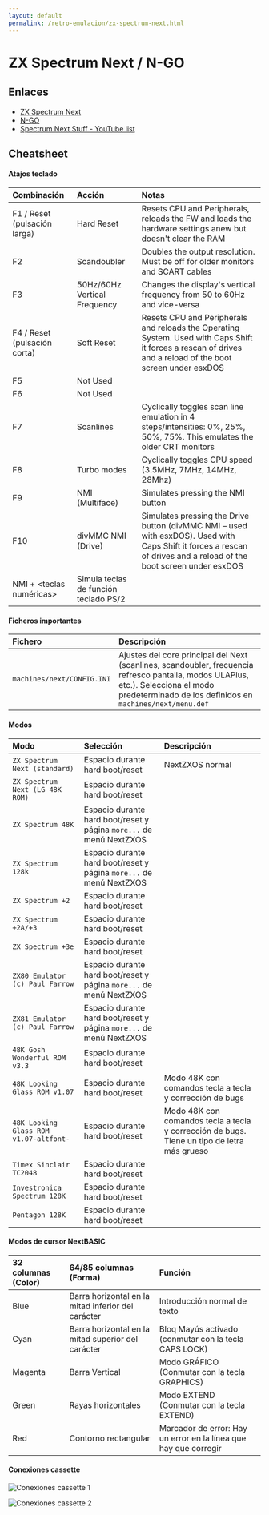 ```yaml
---
layout: default
permalink: /retro-emulacion/zx-spectrum-next.html
---
```


# ZX Spectrum Next / N-GO

## Enlaces

* [ZX Spectrum Next](https://www.specnext.com/)
* [N-GO](https://manuferhi.com/c/n-go)
* [Spectrum Next Stuff - YouTube list](https://www.youtube.com/playlist?list=PL2lCM2mJCG_AonDyHJfqjxFR5VoqBWqoh)

## Cheatsheet

#### Atajos teclado

|Combinación|Acción|Notas|
|:------------|:-------|:------|
|F1 / Reset (pulsación larga)|Hard Reset|Resets CPU and Peripherals, reloads the FW and loads the hardware settings anew but doesn't clear the RAM|
|F2|Scandoubler|Doubles the output resolution. Must be off for older monitors and SCART cables|
|F3|50Hz/60Hz Vertical Frequency|Changes the display's vertical frequency from 50 to 60Hz and vice-versa|
|F4 / Reset (pulsación corta)|Soft Reset|Resets CPU and Peripherals and reloads the Operating System. Used with Caps Shift it forces a rescan of drives and a reload of the boot screen under esxDOS|
|F5|Not Used| |
|F6|Not Used| |
|F7|Scanlines|Cyclically toggles scan line emulation in 4 steps/intensities: 0%, 25%, 50%, 75%. This emulates the older CRT monitors|
|F8|Turbo modes|Cyclically toggles CPU speed (3.5MHz, 7MHz, 14MHz, 28Mhz)|
|F9|NMI (Multiface)|Simulates pressing the NMI button|
|F10|divMMC NMI (Drive)|Simulates pressing the Drive button (divMMC NMI – used with esxDOS). Used with Caps Shift it forces a rescan of drives and a reload of the boot screen under esxDOS|
|NMI + <teclas numéricas>|Simula teclas de función teclado PS/2| |

#### Ficheros importantes

|Fichero|Descripción|
|:-------|:------------|
|`machines/next/CONFIG.INI`|Ajustes del core principal del Next (scanlines, scandoubler, frecuencia refresco pantalla, modos ULAPlus, etc.). Selecciona el modo predeterminado de los definidos en `machines/next/menu.def`|

#### Modos

|Modo|Selección|Descripción|
|:---|:--------|:----------|
|`ZX Spectrum Next (standard)`|Espacio durante hard boot/reset|NextZXOS normal|
|`ZX Spectrum Next (LG 48K ROM)`|Espacio durante hard boot/reset| |
|`ZX Spectrum 48K`|Espacio durante hard boot/reset y página `more...` de menú NextZXOS| |
|`ZX Spectrum 128k`|Espacio durante hard boot/reset y página `more...` de menú NextZXOS| |
|`ZX Spectrum +2`|Espacio durante hard boot/reset| |
|`ZX Spectrum +2A/+3`|Espacio durante hard boot/reset| |
|`ZX Spectrum +3e`|Espacio durante hard boot/reset| |
|`ZX80 Emulator (c) Paul Farrow`|Espacio durante hard boot/reset y página `more...` de menú NextZXOS| |
|`ZX81 Emulator (c) Paul Farrow`|Espacio durante hard boot/reset y página `more...` de menú NextZXOS| |
|`48K Gosh Wonderful ROM v3.3`|Espacio durante hard boot/reset| |
|`48K Looking Glass ROM v1.07`|Espacio durante hard boot/reset|Modo 48K con comandos tecla a tecla y corrección de bugs|
|`48K Looking Glass ROM v1.07-altfont-`|Espacio durante hard boot/reset|Modo 48K con comandos tecla a tecla y corrección de bugs. Tiene un tipo de letra más grueso|
|`Timex Sinclair TC2048`|Espacio durante hard boot/reset| |
|`Investronica Spectrum 128K`|Espacio durante hard boot/reset| |
|`Pentagon 128K`|Espacio durante hard boot/reset| |

#### Modos de cursor NextBASIC

|32 columnas (Color)|64/85 columnas (Forma)|Función|
|:---------------------|:---------------------------------|:--------|
|Blue|Barra horizontal en la mitad inferior del carácter|Introducción normal de texto|
|Cyan|Barra horizontal en la mitad superior del carácter|Bloq Mayús activado (conmutar con la tecla CAPS LOCK)|
|Magenta|Barra Vertical|Modo GRÁFICO (Conmutar con la tecla GRAPHICS)|
|Green|Rayas horizontales|Modo EXTEND (Conmutar con la tecla EXTEND)|
|Red|Contorno rectangular|Marcador de error: Hay un error en la línea que hay que corregir|

#### Conexiones cassette

![Conexiones cassette 1](/images/pages/zx-spectrum-next/Ear-mic-socket-1.png)

![Conexiones cassette 2](/images/pages/zx-spectrum-next/Spectrum-plus-3-tape-lead.jpg)
